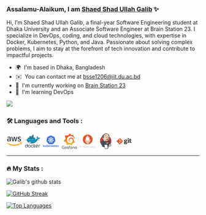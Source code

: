 ### Assalamu-Alaikum, I am [Shaed Shad Ullah Galib](http://www.linkedin.com/in/shaed-galib/) ✨

Hi, I’m Shaed Shad Ullah Galib, a final-year Software Engineering student at Dhaka University and an Associate Software Engineer at Brain Station 23. I specialize in DevOps, coding, and cloud technologies, with expertise in Docker, Kubernetes, Python, and Java. Passionate about solving complex problems, I aim to stay at the forefront of tech innovation and contribute to impactful projects.

* 🌍  I'm based in Dhaka, Bangladesh
* ✉️  You can contact me at [bsse1206@iit.du.ac.bd](mailto:bsse1206@iit.du.ac.bd)
* 🚀  I'm currently working on [Brain Station 23](http://brainstation-23.com/)
* 🧠  I'm learning DevOps

<a href="https://www.github.com/galib-1206" target="_blank" rel="noreferrer"><img
src="https://img.shields.io/github/followers/galib-1206?logo=github&style=for-the-badge&color=0891b2&labelColor=1c1917" /></a>
</br>

### :hammer_and_wrench: Languages and Tools :

<div>
   <img src="https://github.com/devicons/devicon/blob/master/icons/amazonwebservices/amazonwebservices-original-wordmark.svg" title="AWS" alt="AWS" width="40" height="40"/>&nbsp;
  <img src="https://github.com/devicons/devicon/blob/master/icons/docker/docker-original-wordmark.svg" title="Docker" alt="Docker" width="40" height="40"/>&nbsp;
    <img src="https://github.com/devicons/devicon/blob/master/icons/kubernetes/kubernetes-plain-wordmark.svg" title="Kubernetes" alt="Kubernetes" width="40" height="40"/>&nbsp;
  <img src="https://github.com/devicons/devicon/blob/master/icons/grafana/grafana-original-wordmark.svg" title="Grafana" alt="Grafana" width="40" height="40"/>&nbsp;
    <img src="https://github.com/devicons/devicon/blob/master/icons/prometheus/prometheus-original-wordmark.svg" title="Prometheus" alt="Prometheus" width="40" height="40"/>&nbsp;
  <img src="https://github.com/devicons/devicon/blob/master/icons/jenkins/jenkins-original.svg" title="Jenkins" alt="Jenkins" width="40" height="40"/>&nbsp;
  <img src="https://github.com/devicons/devicon/blob/master/icons/git/git-original-wordmark.svg" title="Git" **alt="Git" width="40" height="40"/>
</div>

---

### :fire: My Stats :

![Galib's github stats](https://github-readme-stats.vercel.app/api?username=galib-1206&show_icons=true&theme=tokyonight)

[![GitHub Streak](http://github-readme-streak-stats.herokuapp.com?user=galib-1206&theme=dark&background=000000)](https://git.io/streak-stats)

<a href="https://github.com/galib-1206" align="left"><img src="https://github-readme-stats.vercel.app/api/top-langs/?username=galib-1206&langs_count=10&title_color=0891b2&text_color=ffffff&icon_color=0891b2&bg_color=1c1917&hide_border=true&locale=en&custom_title=Top%20%Languages" alt="Top Languages" /></a>
